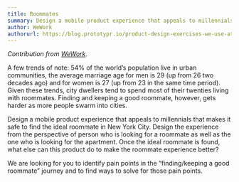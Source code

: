 ```yaml
---
title: Roommates
summary: Design a mobile product experience that appeals to millennials that makes it safe to find the ideal roommate in New York City. Design the experience from the perspective of person who is looking for a roommate as well as the one who is looking for the apartment.
author: WeWork
authorurl: https://blog.prototypr.io/product-design-exercises-we-use-at-wework-interviews-2ee1f5a57319
---
```


_Contribution from [WeWork](https://blog.prototypr.io/product-design-exercises-we-use-at-wework-interviews-2ee1f5a57319)_.

A few trends of note: 54% of the world’s population live in urban communities, the average marriage age for men is 29 (up from 26 two decades ago) and for women is 27 (up from 23 in the same time period). Given these trends, city dwellers tend to spend most of their twenties living with roommates. Finding and keeping a good roommate, however, gets harder as more people swarm into cities.

Design a mobile product experience that appeals to millennials that makes it safe to find the ideal roommate in New York City. Design the experience from the perspective of person who is looking for a roommate as well as the one who is looking for the apartment. Once the ideal roommate is found, what else can this product do to make the roommate experience better?

We are looking for you to identify pain points in the “finding/keeping a good roommate” journey and to find ways to solve for those pain points.

